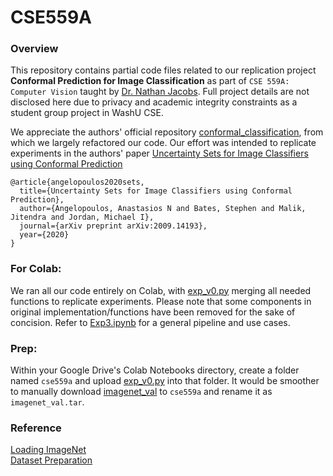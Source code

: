 # CSE559A


### Overview

This repository contains partial code files related to our replication project **Conformal Prediction for Image Classification** as part of `CSE 559A: Computer Vision` taught by [Dr. Nathan Jacobs](https://engineering.wustl.edu/faculty/Nathan-Jacobs.html). Full project details are not disclosed here due to privacy and academic integrity constraints as a student group project in WashU CSE. 

We appreciate the authors' official repository [conformal_classification](https://github.com/aangelopoulos/conformal_classification), from which we largely refactored our code. Our effort was intended to replicate experiments in the authors' paper 
[Uncertainty Sets for Image Classifiers using Conformal Prediction](https://arxiv.org/abs/2009.14193)
```
@article{angelopoulos2020sets,
  title={Uncertainty Sets for Image Classifiers using Conformal Prediction},
  author={Angelopoulos, Anastasios N and Bates, Stephen and Malik, Jitendra and Jordan, Michael I},
  journal={arXiv preprint arXiv:2009.14193},
  year={2020}
}
```


### For Colab:
We ran all our code entirely on Colab, with [exp_v0.py](./exp_v0.py) merging all needed functions to replicate experiments. Please note that some components in original implementation/functions have been removed for the sake of concision. Refer to [Exp3.ipynb](./Exp3.ipynb) for a general pipeline and use cases. 
### Prep:
Within your Google Drive's Colab Notebooks directory, create a folder named `cse559a` and upload [exp_v0.py](./exp_v0.py) into that folder. It would be smoother to manually download [imagenet_val](https://image-net.org/data/ILSVRC/2012/ILSVRC2012_img_val.tar) to `cse559a` and rename it as `imagenet_val.tar`. 

### Reference
[Loading ImageNet](https://colab.research.google.com/drive/1EBz4feoaUvz-o_yeMI27LEQBkvrXNc_4?usp=sharing)<br/>
[Dataset Preparation](https://github.com/pytorch/examples/issues/275)
